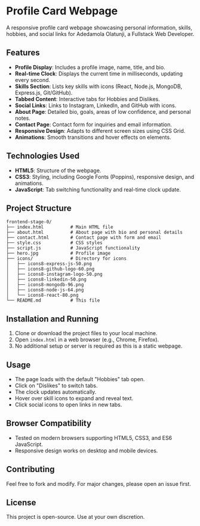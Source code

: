 # Profile Card Webpage

A responsive profile card webpage showcasing personal information, skills, hobbies, and social links for Adedamola Olatunji, a Fullstack Web Developer.

## Features

- **Profile Display**: Includes a profile image, name, title, and bio.
- **Real-time Clock**: Displays the current time in milliseconds, updating every second.
- **Skills Section**: Lists key skills with icons (React, Node.js, MongoDB, Express.js, Git/GitHub).
- **Tabbed Content**: Interactive tabs for Hobbies and Dislikes.
- **Social Links**: Links to Instagram, LinkedIn, and GitHub with icons.
- **About Page**: Detailed bio, goals, areas of low confidence, and personal notes.
- **Contact Page**: Contact form for inquiries and email information.
- **Responsive Design**: Adapts to different screen sizes using CSS Grid.
- **Animations**: Smooth transitions and hover effects on elements.

## Technologies Used

- **HTML5**: Structure of the webpage.
- **CSS3**: Styling, including Google Fonts (Poppins), responsive design, and animations.
- **JavaScript**: Tab switching functionality and real-time clock update.

## Project Structure

```
frontend-stage-0/
├── index.html          # Main HTML file
├── about.html          # About page with bio and personal details
├── contact.html        # Contact page with form and email
├── style.css           # CSS styles
├── script.js           # JavaScript functionality
├── hero.jpg            # Profile image
├── icons/              # Directory for icons
│   ├── icons8-express-js-50.png
│   ├── icons8-github-logo-60.png
│   ├── icons8-instagram-logo-50.png
│   ├── icons8-linkedin-50.png
│   ├── icons8-mongodb-96.png
│   ├── icons8-node-js-64.png
│   └── icons8-react-80.png
└── README.md           # This file
```

## Installation and Running

1. Clone or download the project files to your local machine.
2. Open `index.html` in a web browser (e.g., Chrome, Firefox).
3. No additional setup or server is required as this is a static webpage.

## Usage

- The page loads with the default "Hobbies" tab open.
- Click on "Dislikes" to switch tabs.
- The clock updates automatically.
- Hover over skill icons to expand and reveal text.
- Click social icons to open links in new tabs.

## Browser Compatibility

- Tested on modern browsers supporting HTML5, CSS3, and ES6 JavaScript.
- Responsive design works on desktop and mobile devices.

## Contributing

Feel free to fork and modify. For major changes, please open an issue first.

## License

This project is open-source. Use at your own discretion.
